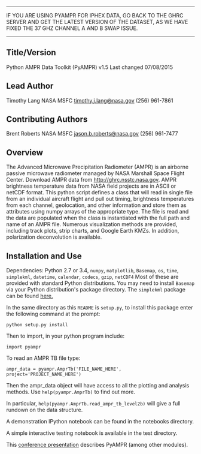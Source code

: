 ***************************
IF YOU ARE USING PYAMPR FOR IPHEX DATA, GO BACK TO THE GHRC SERVER AND GET THE
LATEST VERSION OF THE DATASET, AS WE HAVE FIXED THE 37 GHZ CHANNEL A AND B SWAP ISSUE.
***************************

Title/Version
-------------
Python AMPR Data Toolkit (PyAMPR) v1.5
Last changed 07/08/2015


Lead Author
-----------
Timothy Lang
NASA MSFC
timothy.j.lang@nasa.gov
(256) 961-7861


Contributing Authors
--------------------
Brent Roberts
NASA MSFC
jason.b.roberts@nasa.gov
(256) 961-7477


Overview
--------
The Advanced Microwave Precipitation Radiometer (AMPR) is an airborne 
passive microwave radiometer managed by NASA Marshall Space Flight Center.
Download AMPR data from http://ghrc.nsstc.nasa.gov.
AMPR brightness temperature data from NASA field projects
are in ASCII or netCDF format. This python script defines a class that will 
read in single file from an individual aircraft flight and pull out
timing, brightness temperatures from each channel, geolocation, and
other information and store them as attributes using numpy 
arrays of the appropriate type. The file is read and the data are populated when
the class is instantiated with the full path and name of an AMPR file.
Numerous visualization methods are provided, including track plots,
strip charts, and Google Earth KMZs. In addition, polarization
deconvolution is available.


Installation and Use
--------------------
Dependencies: Python 2.7 or 3.4, `numpy`, `matplotlib`, `Basemap`,
              `os`, `time`, `simplekml`, `datetime`, `calendar`, 
              `codecs`, `gzip`, `netCDF4`
Most of these are provided with standard Python distributions.
You may need to install `Basemap` via your Python distribution's
package directory. The `simplekml` package can be found [here.](https://pypi.python.org/pypi/simplekml/)

In the same directory as this `README` is `setup.py`, to install this
package enter the following command at the prompt:
```
python setup.py install
```

Then to import, in your python program include:
```
import pyampr
```

To read an AMPR TB file type:
```
ampr_data = pyampr.AmprTb('FILE_NAME_HERE', project='PROJECT_NAME_HERE')
```

Then the ampr_data object will have access to all the plotting and analysis 
methods. Use `help(pyampr.AmprTb)` to find out more.

In particular, `help(pyampr.AmprTb.read_ampr_tb_level2b)` will give a full 
rundown on the data structure.

A demonstration IPython notebook can be found in the notebooks directory.

A simple interactive testing notebook is available in the test directory.

This [conference presentation](https://ams.confex.com/ams/95Annual/webprogram/Paper262779.html) describes PyAMPR (among other modules).


